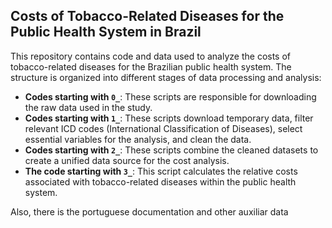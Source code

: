 ## Costs of Tobacco-Related Diseases for the Public Health System in Brazil

This repository contains code and data used to analyze the costs of tobacco-related diseases for the Brazilian public health system. The structure is organized into different stages of data processing and analysis:

- **Codes starting with `0_`**: These scripts are responsible for downloading the raw data used in the study.
- **Codes starting with `1_`**: These scripts download temporary data, filter relevant ICD codes (International Classification of Diseases), select essential variables for the analysis, and clean the data.
- **Codes starting with `2_`**: These scripts combine the cleaned datasets to create a unified data source for the cost analysis.
- **The code starting with `3_`**: This script calculates the relative costs associated with tobacco-related diseases within the public health system.

Also, there is the portuguese documentation and other auxiliar data
